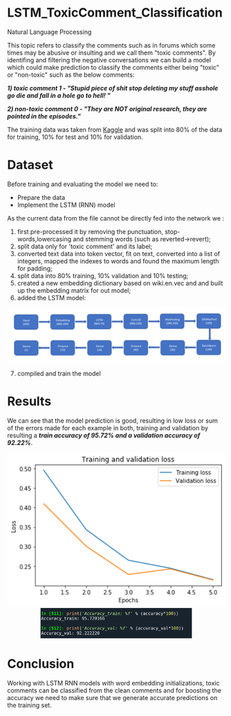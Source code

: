# LSTM_ToxicComment_Classification
  Natural Language Processing

This topic refers to classify the comments such as in forums which some times may be abusive or insulting and we call them "toxic comments".
By identifing and filtering the negative conversations we can build a model which could make prediction to classify the comments either being "toxic" or "non-toxic" such as the below comments:

***1) toxic comment 1 - "Stupid piece of shit stop deleting my stuff asshole go die and fall in a hole go to hell! "***

***2) non-toxic comment 0 - "They are NOT original research, they are pointed in the episodes."***

The training data was taken from [Kaggle](https://www.kaggle.com/c/jigsaw-multilingual-toxic-comment-classification/data) and was split into 80% of the data for training, 10% for test and 10% for validation.

# Dataset

Before training and evaluating the model we need to:
   - Prepare the data
   - Implement the LSTM (RNN) model

As the current data from the file cannot be directly fed into the network we :
1) first pre-processed it by removing the punctuation, stop-words,lowercasing and stemming words (such as reverted->revert);
2) split data only for 'toxic comment' and its label;
3) converted text data into token vector, fit on text, converted into a list of integers, mapped the indexes to words and found the maximum length for padding;
4) split data into 80% training, 10% validation and 10% testing;
5) created a new embedding dictionary based on wiki.en.vec and and built up the embedding matrix for out model;
6) added the LSTM model:
<div align=center><img width="850" src="./images/model.PNG"/></div>

7) compiled and train the model

# Results
We can see that the model prediction is good, resulting in low loss or sum of the errors made for each example in both, training and validation by resulting a ***train accuracy of 95.72% and a validation accuracy of 92.22%***.

<div align=center><img width="600" src="./images/loss_valtrain.PNG"/></div>

<div align=center><img width="350" src="./images/acc.PNG"/></div>


# Conclusion
Working with LSTM RNN models with word embedding initializations, toxic comments can be classified from the clean comments and for boosting the accuracy we need to make sure that we generate accurate predictions on the training set.


 

